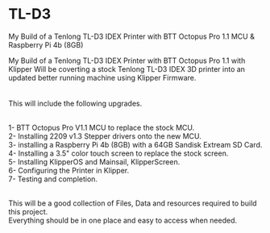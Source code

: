 # TL-D3
My Build of a Tenlong TL-D3 IDEX Printer with BTT Octopus Pro 1.1 MCU &amp; Raspberry Pi 4b (8GB)

My Build of a Tenlong TL-D3 IDEX Printer with BTT Octopus Pro 1.1 with Klipper
Will be coverting a stock Tenlong TL-D3 IDEX 3D printer into an updated better running machine using Klipper Firmware.
<br><br><br>
This will include the following upgrades.
<br><br>


1- BTT Octopus Pro V1.1 MCU to replace the stock MCU.
<br>
2- Installing 2209 v1.3 Stepper drivers onto the new MCU.
<br>
3- installing a Raspberry Pi 4b (8GB) with a 64GB Sandisk Extream SD Card.
<br>
4- Installing a 3.5" color touch screen to replace the stock screen.
<br>
5- Installing KlipperOS and Mainsail, KlipperScreen.
<br>
6- Configuring the Printer in Klipper.
<br>
7- Testing and completion.
<br><br>


This will be a good collection of Files, Data and resources required to build this project.<br>
Everything should be in one place and easy to access when needed.
